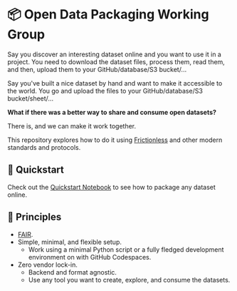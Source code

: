 # 📦 Open Data Packaging Working Group

Say you discover an interesting dataset online and you want to use it in a project. You need to download the dataset files, process them, read them, and then, upload them to your GitHub/database/S3 bucket/...

Say you've built a nice dataset by hand and want to make it accessible to the world. You go and upload the files to your GitHub/database/S3 bucket/sheet/...

**What if there was a better way to share and consume open datasets?**

There is, and we can make it work together.

This repository explores how to do it using [Frictionless](https://frictionlessdata.io/) and other modern standards and protocols.

## 🚀 Quickstart

Check out the [Quickstart Notebook](notebooks/quickstart.ipynb) to see how to package any dataset online.

## 🌟 Principles

- [FAIR](https://www.go-fair.org/fair-principles/).
- Simple, minimal, and flexible setup.
  - Work using a minimal Python script or a fully fledged development environment on with GitHub Codespaces.
- Zero vendor lock-in.
  - Backend and format agnostic.
  - Use any tool you want to create, explore, and consume the datasets.
